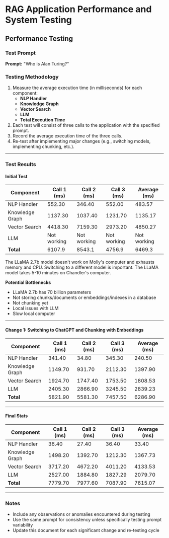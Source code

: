 # RAG Application Performance and System Testing

## Performance Testing

### Test Prompt
**Prompt:** "Who is Alan Turing?"

### Testing Methodology
1. Measure the average execution time (in milliseconds) for each component:
   - **NLP Handler**
   - **Knowledge Graph**
   - **Vector Search**
   - **LLM**
   - **Total Execution Time**
2. Each test will consist of three calls to the application with the specified prompt.
3. Record the average execution time of the three calls.
4. Re-test after implementing major changes (e.g., switching models, implementing chunking, etc.).

---

### Test Results

#### Initial Test
| Component          | Call 1 (ms) | Call 2 (ms) | Call 3 (ms) | Average (ms) |
|---------------------|-------------|-------------|-------------|--------------|
| NLP Handler         |552.30       |346.40       |552.00       |483.57        |
| Knowledge Graph     |1137.30      |1037.40      |1231.70      |1135.17       |
| Vector Search       |4418.30      |7159.30      |2973.20      |4850.27       |
| LLM                 |Not working  |Not working  |Not working  |Not working   |
| **Total**           |6107.9       |8543.1       |4756.9       |6469.3        |

The LLaMA 2.7b model doesn't work on Molly's computer and exhausts memory and CPU. Switching to a different model is important. The LLaMA model takes 5-10 minutes on Chandler's computer.

**Potential Bottlenecks**
- LLaMA 2.7b has 70 billion parameters
- Not storing chunks/documents or embeddings/indexes in a database
- Not chunking yet
- Local issues with LLM
- Slow local computer 

---

#### Change 1: Switching to ChatGPT and Chunking with Embeddings
| Component          | Call 1 (ms) | Call 2 (ms) | Call 3 (ms) | Average (ms) |
|---------------------|-------------|-------------|-------------|--------------|
| NLP Handler         |341.40       |34.80        |345.30       |240.50        |
| Knowledge Graph     |1149.70      |931.70       |2112.30      |1397.90       |
| Vector Search       |1924.70      |1747.40      |1753.50      |1808.53       |
| LLM                 |2405.30      |2866.90      |3245.50      |2839.23       |
| **Total**           |5821.90      |5581.30      |7457.50      |6286.90       |

---

#### Final Stats
| Component          | Call 1 (ms) | Call 2 (ms) | Call 3 (ms) | Average (ms) |
|---------------------|-------------|-------------|-------------|--------------|
| NLP Handler         |36.40        |27.40        |36.40        |33.40         |
| Knowledge Graph     |1498.20      |1392.70      |1212.30      |1367.73       |
| Vector Search       |3717.20      |4672.20      |4011.20      |4133.53       |
| LLM                 |2527.00      |1884.80      |1827.29      |2079.70       |
| **Total**           |7779.70      |7977.60      |7087.90      |7615.07       |

---

### Notes
- Include any observations or anomalies encountered during testing
- Use the same prompt for consistency unless specifically testing prompt variability
- Update this document for each significant change and re-testing cycle


